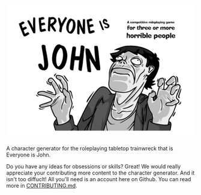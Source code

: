 ![Everyone is John](./public/banner.jpg)

A character generator for the roleplaying tabletop trainwreck that is Everyone is John.

Do you have any ideas for obsessions or skills? Great! We would really appreciate your
contributing more content to the character generator. And it isn't too diffuclt! All you'll
need is an account here on Github. You can read more in [CONTRIBUTING.md](CONTRIBUTING.md).
